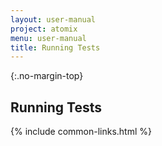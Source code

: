 ```yaml
---
layout: user-manual
project: atomix
menu: user-manual
title: Running Tests
---
```


{:.no-margin-top}
## Running Tests

{% include common-links.html %}
